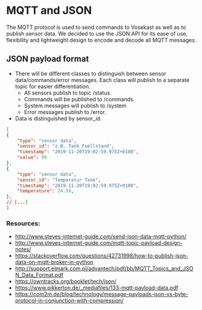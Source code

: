 # MQTT and JSON

The MQTT protocol is used to send commands to Vosekast as well as to publish sensor data.
We decided to use the JSON:API for its ease of use, flexibility and lightweight design to encode and decode all MQTT messages.

## JSON payload format

* There will be different classes to distinguish between sensor data/commands/error messages. Each class will publish to a separate topic for easier differentiation.
	* All sensors publish to topic /status. 
	* Commands will be published to /commands.
	* System messages will publish to /system
	* Error messages publish to /error.
* Data is distinguished by sensor_id.

```json
[
{
	"type": "sensor data",
	"sensor_id": "z.B. Tank_Fuellstand",
	"timestamp": "2019-11-20T19:02:59.975Z+0100", 
	"value": 99
},
{
	"type": "sensor data",
	"sensor_id": "Temperatur Tank",
	"timestamp": "2019-11-20T19:02:59.975Z+0100", 
	"temperature": 24.59,
},
// [...]
]
```

### Resources:

* http://www.steves-internet-guide.com/send-json-data-mqtt-python/
* http://www.steves-internet-guide.com/mqtt-topic-payload-design-notes/
* https://stackoverflow.com/questions/42731998/how-to-publish-json-data-on-mqtt-broker-in-python
* http://support.elmark.com.pl/advantech/pdf/bb/MQTT_Topics_and_JSON_Data_Format.pdf
* https://owntracks.org/booklet/tech/json/
* https://www.pikkerton.de/_mediafiles/133-mqtt-payload-data.pdf
* https://com2m.de/blog/technology/message-payloads-json-vs-byte-protocol-in-conjunction-with-compression/
